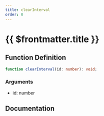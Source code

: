 ```yaml
---
title: clearInterval
order: 0
---
```


# {{ $frontmatter.title }}

## Function Definition

```ts
function clearInterval(id: number): void;
```

### Arguments

* id: number

## Documentation

<!--@include: ./parts/clearInterval.md-->
